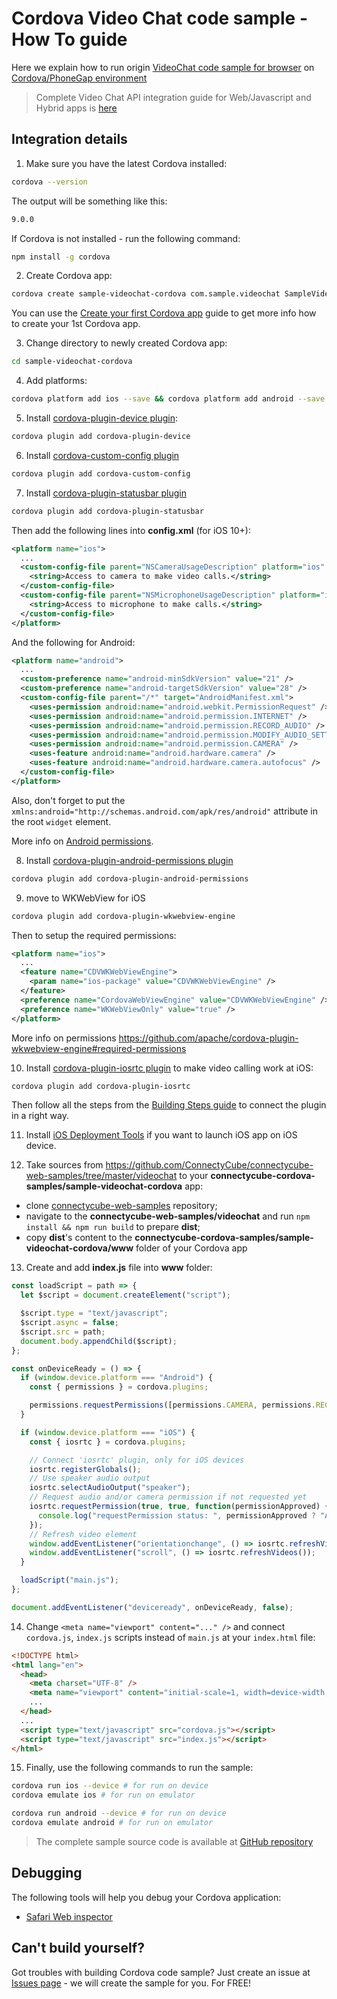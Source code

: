 # Cordova Video Chat code sample - How To guide

Here we explain how to run origin [VideoChat code sample for browser](/js/code-samples#p2p-video-chat-code-sample) on [Cordova/PhoneGap environment](https://cordova.apache.org/#getstarted)

> Complete Video Chat API integration guide for Web/Javascript and Hybrid apps is [here](/js/videocalling)

## Integration details

1. Make sure you have the latest Cordova installed:

  ```bash
  cordova --version
  ```

  The output will be something like this:

  ```bash
  9.0.0
  ```

  If Cordova is not installed - run the following command:

  ```bash
  npm install -g cordova
  ```

2. Create Cordova app:

  ```bash
  cordova create sample-videochat-cordova com.sample.videochat SampleVideoChatCordova
  ```

  You can use the [Create your first Cordova app](https://cordova.apache.org/docs/en/latest/guide/cli/) guide to get more info how to create your 1st Cordova app.

3. Change directory to newly created Cordova app:

  ```bash
  cd sample-videochat-cordova
  ```

4. Add platforms:

  ```bash
  cordova platform add ios --save && cordova platform add android --save
  ```

5. Install [cordova-plugin-device plugin](https://www.npmjs.com/package/cordova-plugin-device):

  ```bash
  cordova plugin add cordova-plugin-device
  ```

6. Install [cordova-custom-config plugin](https://github.com/dpa99c/cordova-custom-config)

  ```bash
  cordova plugin add cordova-custom-config
  ```

7. Install [cordova-plugin-statusbar plugin](https://github.com/apache/cordova-plugin-statusbar)

  ```bash
  cordova plugin add cordova-plugin-statusbar
  ```

  Then add the following lines into **config.xml** (for iOS 10+):

  ```xml
  <platform name="ios">
    ...
    <custom-config-file parent="NSCameraUsageDescription" platform="ios" target="*-Info.plist">
      <string>Access to camera to make video calls.</string>
    </custom-config-file>
    <custom-config-file parent="NSMicrophoneUsageDescription" platform="ios" target="*-Info.plist">
      <string>Access to microphone to make calls.</string>
    </custom-config-file>
  </platform>
  ```

  And the following for Android:

  ```xml
  <platform name="android">
    ...
    <custom-preference name="android-minSdkVersion" value="21" />
    <custom-preference name="android-targetSdkVersion" value="28" />
    <custom-config-file parent="/*" target="AndroidManifest.xml">
      <uses-permission android:name="android.webkit.PermissionRequest" />
      <uses-permission android:name="android.permission.INTERNET" />
      <uses-permission android:name="android.permission.RECORD_AUDIO" />
      <uses-permission android:name="android.permission.MODIFY_AUDIO_SETTINGS" />
      <uses-permission android:name="android.permission.CAMERA" />
      <uses-feature android:name="android.hardware.camera" />
      <uses-feature android:name="android.hardware.camera.autofocus" />
    </custom-config-file>
  </platform>
  ```

  Also, don't forget to put the `xmlns:android="http://schemas.android.com/apk/res/android"` attribute in the root `widget` element.

  More info on [Android permissions](https://developer.android.com/training/permissions/requesting.html).

8. Install [cordova-plugin-android-permissions plugin](https://github.com/NeoLSN/cordova-plugin-android-permissions)

  ```bash
  cordova plugin add cordova-plugin-android-permissions
  ```

9. move to WKWebView  for iOS

  ```bash
  cordova plugin add cordova-plugin-wkwebview-engine
  ```

  Then to setup the required permissions:

  ```xml
  <platform name="ios">
    ...  
    <feature name="CDVWKWebViewEngine">
      <param name="ios-package" value="CDVWKWebViewEngine" />
    </feature>
    <preference name="CordovaWebViewEngine" value="CDVWKWebViewEngine" />
    <preference name="WKWebViewOnly" value="true" />
  </platform>
  ```

  More info on permissions https://github.com/apache/cordova-plugin-wkwebview-engine#required-permissions

10. Install [cordova-plugin-iosrtc plugin](https://github.com/BasqueVoIPMafia/cordova-plugin-iosrtc) to make video calling work at iOS:

  ```bash
  cordova plugin add cordova-plugin-iosrtc
  ```

  Then follow all the steps from the [Building Steps guide](https://github.com/BasqueVoIPMafia/cordova-plugin-iosrtc/blob/master/docs/Building.md) to connect the plugin in a right way.

11. Install [iOS Deployment Tools](https://cordova.apache.org/docs/en/latest/guide/platforms/ios/#deployment-tools) if you want to launch iOS app on iOS device.

12. Take sources from https://github.com/ConnectyCube/connectycube-web-samples/tree/master/videochat to your **connectycube-cordova-samples/sample-videochat-cordova** app:

  - clone [connectycube-web-samples](https://github.com/ConnectyCube/connectycube-web-samples) repository;
  - navigate to the **connectycube-web-samples/videochat** and run `npm install && npm run build` to prepare **dist**;
  - copy **dist**'s content to the **connectycube-cordova-samples/sample-videochat-cordova/www** folder of your Cordova app

13. Create and add **index.js** file into **www** folder:

  ```javascript
  const loadScript = path => {
    let $script = document.createElement("script");

    $script.type = "text/javascript";
    $script.async = false;
    $script.src = path;
    document.body.appendChild($script);
  };

  const onDeviceReady = () => {
    if (window.device.platform === "Android") {
      const { permissions } = cordova.plugins;

      permissions.requestPermissions([permissions.CAMERA, permissions.RECORD_AUDIO, permissions.MODIFY_AUDIO_SETTINGS]);
    }

    if (window.device.platform === "iOS") {
      const { iosrtc } = cordova.plugins;

      // Connect 'iosrtc' plugin, only for iOS devices
      iosrtc.registerGlobals();
      // Use speaker audio output
      iosrtc.selectAudioOutput("speaker");
      // Request audio and/or camera permission if not requested yet
      iosrtc.requestPermission(true, true, function(permissionApproved) {
        console.log("requestPermission status: ", permissionApproved ? "Approved" : "Rejected");
      });
      // Refresh video element
      window.addEventListener("orientationchange", () => iosrtc.refreshVideos());
      window.addEventListener("scroll", () => iosrtc.refreshVideos());
    }

    loadScript("main.js");
  };

  document.addEventListener("deviceready", onDeviceReady, false);
  ```

14. Change `<meta name="viewport" content="..." />` and connect `cordova.js`, `index.js` scripts instead of `main.js` at your `index.html` file:

  ```html
  <!DOCTYPE html>
  <html lang="en">
    <head>
      <meta charset="UTF-8" />
      <meta name="viewport" content="initial-scale=1, width=device-width, viewport-fit=cover" />
      ...
    </head>
    ...
    <script type="text/javascript" src="cordova.js"></script>
    <script type="text/javascript" src="index.js"></script>
  </html>
  ```

15. Finally, use the following commands to run the sample:

  ```bash
  cordova run ios --device # for run on device
  cordova emulate ios # for run on emulator
  ```

  ```bash
  cordova run android --device # for run on device
  cordova emulate android # for run on emulator
  ```

> The complete sample source code is available at [GitHub repository](https://github.com/ConnectyCube/connectycube-cordova-samples/tree/master/sample-videochat-cordova)

## Debugging

The following tools will help you debug your Cordova application:

- [Safari Web inspector](http://phonegap-tips.com/articles/debugging-ios-phonegap-apps-with-safaris-web-inspector.html)

## Can't build yourself?

Got troubles with building Cordova code sample? Just create an issue at [Issues page](https://github.com/ConnectyCube/connectycube-cordova-samples/issues) - we will create the sample for you. For FREE!
